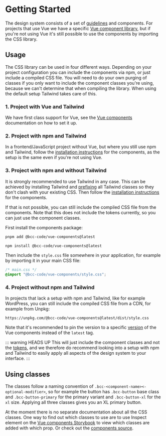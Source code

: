 # Getting Started
The design system consists of a set of [guidelines](../guidelines.md) and components. For projects that use Vue we have a specific [Vue component library](../vue-components/README.md), but if you're not using Vue it's still possible to use the components by importing the CSS library.

## Usage
The CSS library can be used in four different ways. Depending on your project configuration you can include the components via npm, or just include a compiled CSS file. 
You will need to do your own purging of classes if you only want to include the component classes you're using, because we can't determine that when compiling the library. When using the default setup Tailwind takes care of this.

### 1. Project with Vue and Tailwind
We have first class support for Vue, see the [Vue components](../vue-components/README.md) documentation on how to set it up.

### 2. Project with npm and Tailwind
In a frontend/JavaScript project without Vue, but where you still use npm and Tailwind, follow the [installation instructions](../vue-components/README.md#2-install-packages) for the components, as the setup is the same even if you're not using Vue.

### 3. Project with npm and without Tailwind
It is strongly recommended to use Tailwind in any case. This can be achieved by installing Tailwind and [prefixing](https://tailwindcss.com/docs/configuration#prefix) all Tailwind classes so they don't clash with your existing CSS. Then follow the [installation instructions](../vue-components/README.md#2-install-packages) for the components.

If that is not possible, you can still include the compiled CSS file from the components. Note that this does not include the tokens currently, so you can just use the component classes.

First install the components package:

<CodeGroup>
  <CodeGroupItem title="PNPM" active>

```sh
pnpm add @bcc-code/vue-components@latest
```

  </CodeGroupItem>

  <CodeGroupItem title="NPM">

```sh
npm install @bcc-code/vue-components@latest
```

  </CodeGroupItem>
</CodeGroup>

Then include the `style.css` file somewhere in your application, for example by importing it in your main CSS file:

```css
/* main.css */
@import "@bcc-code/vue-components/style.css";
```

### 4. Project without npm and Tailwind
In projects that lack a setup with npm and Tailwind, like for example WordPress, you can still include the compiled CSS file from a CDN, for example from Unpkg:

```
https://unpkg.com/@bcc-code/vue-components@latest/dist/style.css
```

Note that it's recommended to pin the version to a specific [version](https://github.com/bcc-code/bcc-design-components/releases) of the Vue components instead of the `latest` tag.

::: warning HEADS UP
This will just include the component classes and not the [tokens](../tokens/README.md), and we therefore do recommend looking into a setup with npm and Tailwind to easily apply all aspects of the design system to your interface.
:::

## Using classes
The classes follow a naming convention of `.bcc-<component-name><-optional-modifier>`, so for example the button has `.bcc-button` base class and `.bcc-button-primary` for the primary variant and `.bcc-button-xl` for the `xl` size. Applying all three classes gives you an XL primary button.

At the moment there is no separate documentation about all the CSS classes. One way to find out which classes to use are to use Inspect element on the [Vue components Storybook](https://vue-components-storybook.developer.bcc.no/) to view which classes are added with which prop. Or check out the [components source](https://github.com/bcc-code/bcc-design-components/tree/main/src/components).

